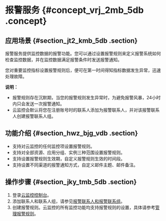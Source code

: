 # 报警服务 {#concept_vrj_2mb_5db .concept}

## 应用场景 {#section_jt2_kmb_5db .section}

报警服务提供监控数据的报警功能。您可以通过设置报警规则来定义报警系统如何检查监控数据，并在监控数据满足报警条件时发送报警通知。

您对重要监控指标设置报警规则后，便可在第一时间得知指标数据发生异常，迅速处理故障。

**说明：** 

-   报警规则存在沉默期，当您的报警规则发生异常时，为避免报警风暴，24小时内只会发送一次报警通知。
-   云监控会默认将您在注册账号时的联系人添加为报警联系人，并对该报警联系人创建报警联系人组。

## 功能介绍 {#section_hwz_bjg_vdb .section}

-   支持对云监控的任何监控项设置报警规则。
-   支持对全部资源、应用分组、实例三种范围设置报警规则。
-   支持设置报警规则生效期，自定义报警规则生效的时间段。
-   支持设置不同渠道的报警通知方式，自定义邮件主题、邮件备注。

## 操作步骤 {#section_jky_tmb_5db .section}

1.  登录[云监控控制台](https://cloudmonitor.console.aliyun.com)。
2.  添加联系人和联系人组，请参见[报警联系人和报警联系组](../../../../intl.zh-CN/用户指南/报警服务/报警联系人和报警联系组.md#)。
3.  创建报警规则。云监控的所有监控功能均支持报警规则的设置，具体请参考[管理报警规则](../../../../intl.zh-CN/用户指南/报警服务/管理报警规则.md#)。

